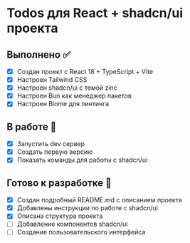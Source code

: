 # Todos для React + shadcn/ui проекта

## Выполнено ✅
- [x] Создан проект с React 18 + TypeScript + Vite
- [x] Настроен Tailwind CSS
- [x] Настроен shadcn/ui с темой zinc
- [x] Настроен Bun как менеджер пакетов
- [x] Настроен Biome для линтинга

## В работе 🔄
- [x] Запустить dev сервер
- [x] Создать первую версию
- [x] Показать команды для работы с shadcn/ui

## Готово к разработке 🚀
- [x] Создан подробный README.md с описанием проекта
- [x] Добавлены инструкции по работе с shadcn/ui
- [x] Описана структура проекта
- [ ] Добавление компонентов shadcn/ui
- [ ] Создание пользовательского интерфейса
